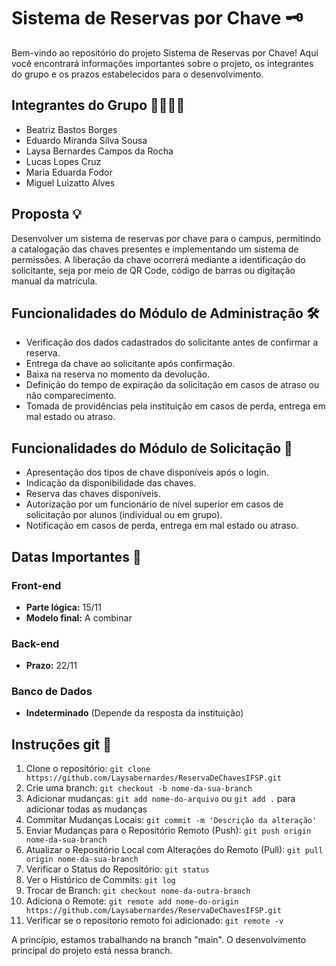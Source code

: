 # Sistema de Reservas por Chave 🗝️

Bem-vindo ao repositório do projeto Sistema de Reservas por Chave! Aqui você encontrará informações importantes sobre o projeto, os integrantes do grupo e os prazos estabelecidos para o desenvolvimento.

## Integrantes do Grupo 👩‍💻👨‍💻
- Beatriz Bastos Borges
- Eduardo Miranda Silva Sousa
- Laysa Bernardes Campos da Rocha
- Lucas Lopes Cruz
- Maria Eduarda Fodor
- Miguel Luizatto Alves

## Proposta 💡
Desenvolver um sistema de reservas por chave para o campus, permitindo a catalogação das chaves presentes e implementando um sistema de permissões. A liberação da chave ocorrerá mediante a identificação do solicitante, seja por meio de QR Code, código de barras ou digitação manual da matrícula.

## Funcionalidades do Módulo de Administração 🛠️
- Verificação dos dados cadastrados do solicitante antes de confirmar a reserva.
- Entrega da chave ao solicitante após confirmação.
- Baixa na reserva no momento da devolução.
- Definição do tempo de expiração da solicitação em casos de atraso ou não comparecimento.
- Tomada de providências pela instituição em casos de perda, entrega em mal estado ou atraso.

## Funcionalidades do Módulo de Solicitação 📝
- Apresentação dos tipos de chave disponíveis após o login.
- Indicação da disponibilidade das chaves.
- Reserva das chaves disponíveis.
- Autorização por um funcionário de nível superior em casos de solicitação por alunos (individual ou em grupo).
- Notificação em casos de perda, entrega em mal estado ou atraso.

## Datas Importantes 📅
### Front-end
- **Parte lógica:** 15/11
- **Modelo final:** A combinar

### Back-end
- **Prazo:** 22/11

### Banco de Dados
- **Indeterminado** (Depende da resposta da instituição)

## Instruções git 🚀

1. Clone o repositório: `git clone https://github.com/Laysabernardes/ReservaDeChavesIFSP.git`
2. Crie uma branch: `git checkout -b nome-da-sua-branch`
3. Adicionar mudanças: `git add nome-do-arquivo` ou `git add .` para adicionar todas as mudanças
4. Commitar Mudanças Locais: `git commit -m 'Descrição da alteração'`
5. Enviar Mudanças para o Repositório Remoto (Push): `git push origin nome-da-sua-branch`
6. Atualizar o Repositório Local com Alterações do Remoto (Pull): `git pull origin nome-da-sua-branch`
7. Verificar o Status do Repositório: `git status`
8. Ver o Histórico de Commits: `git log`
9. Trocar de Branch: `git checkout nome-da-outra-branch`
10. Adiciona o Remote: `git remote add nome-do-origin https://github.com/Laysabernardes/ReservaDeChavesIFSP.git`
11. Verificar se o repositorio remoto foi adicionado: `git remote -v` 

A princípio, estamos trabalhando na branch "main". O desenvolvimento principal do projeto está nessa branch. 

